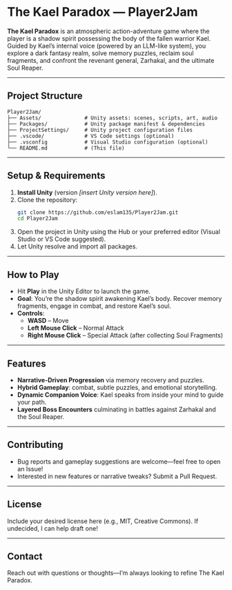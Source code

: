 # The Kael Paradox — Player2Jam

**The Kael Paradox** is an atmospheric action-adventure game where the player is a shadow spirit possessing the body of the fallen warrior Kael. Guided by Kael’s internal voice (powered by an LLM-like system), you explore a dark fantasy realm, solve memory puzzles, reclaim soul fragments, and confront the revenant general, Zarhakal, and the ultimate Soul Reaper.

---

##  Project Structure

```
Player2Jam/
├── Assets/              # Unity assets: scenes, scripts, art, audio
├── Packages/            # Unity package manifest & dependencies
├── ProjectSettings/     # Unity project configuration files
├── .vscode/             # VS Code settings (optional)
├── .vsconfig            # Visual Studio configuration (optional)
└── README.md            # (This file)
```

---

##  Setup & Requirements

1. **Install Unity** (version _[insert Unity version here]_).
2. Clone the repository:
   ```bash
   git clone https://github.com/eslam135/Player2Jam.git
   cd Player2Jam
   ```
3. Open the project in Unity using the Hub or your preferred editor (Visual Studio or VS Code suggested).
4. Let Unity resolve and import all packages.

---

##  How to Play

- Hit **Play** in the Unity Editor to launch the game.
- **Goal**: You’re the shadow spirit awakening Kael’s body. Recover memory fragments, engage in combat, and restore Kael’s soul.
- **Controls**:
  - **WASD** – Move
  - **Left Mouse Click** – Normal Attack
  - **Right Mouse Click** – Special Attack (after collecting Soul Fragments)

---

##  Features

- **Narrative-Driven Progression** via memory recovery and puzzles.
- **Hybrid Gameplay**: combat, subtle puzzles, and emotional storytelling.
- **Dynamic Companion Voice**: Kael speaks from inside your mind to guide your path.
- **Layered Boss Encounters** culminating in battles against Zarhakal and the Soul Reaper.

---

##  Contributing

- Bug reports and gameplay suggestions are welcome—feel free to open an Issue!
- Interested in new features or narrative tweaks? Submit a Pull Request.

---

##  License

Include your desired license here (e.g., MIT, Creative Commons). If undecided, I can help draft one!

---

##  Contact

Reach out with questions or thoughts—I’m always looking to refine The Kael Paradox.